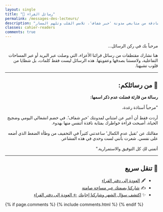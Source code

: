 ```yaml
---
layout: single
title: "💌 رسائل القراء"
permalink: /messages-des-lecteurs/
description: "رسائل صادقة من متابعي مدونة 'حبر شفاف'، تلامس القلب وتلهم المسار."
classes: cahier-readers
comments: true
---
```


<div dir="rtl">

مرحباً بك في ركن الرسائل...

هنا نشارك مقتطفات من رسائل قرائنا الأعزاء، التي وصلت عبر البريد أو عبر المساحات التفاعلية، ولامستنا بصدقها وعفويتها. هذه الرسائل ليست فقط كلمات، بل شظايا من قلوب تشبهنا.

---

## 🌿 من رسائلكم:
<div class="reader-message">
<strong>رسالة من قارئة فضلت عدم ذكر اسمها:</strong>  
<br><br>
"مرحباً أستاذة رغدة،  
<br><br>
أردت فقط أن أعبر عن امتناني لمدونتك 'حبر شفاف'.  
في خضم انشغالي اليومي وضجيج الحياة، أصبحت قراءة خواطرك بمثابة نافذة أتنفس منها بهدوء.  
<br><br>
مقالتك عن 'تقبل عدم الكمال' ساعدتني كثيراً في التخفيف من وطأة الضغط الذي أضعه على نفسي.  
شعرت بأنني لست وحدي في هذه المشاعر.  
<br><br>
أتمنى لكِ كل التوفيق والاستمرارية."
</div>


---

## 🔗 تنقل سريع

- 🖋️ [العودة إلى دفتر القراء](/cahier-des-lecteurs/)
- ✍️ [شاركنا بصمتك عبر مساحة صامتة](/espace-silencieux/)
- ✨ [اكتشف سؤال الشهر وشاركنا إجابتك](/question-du-mois/)
<a class="back-to-messages" href="/cahier-des-lecteurs/">← العودة إلى دفتر القراء</a>
</div>

{% if page.comments %}
  {% include comments.html %}
{% endif %}